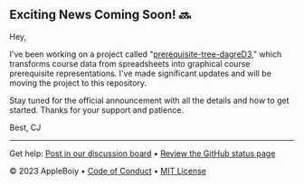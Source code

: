 ## **Exciting News Coming Soon! 🔜**

Hey,

I've been working on a project called "[prerequisite-tree-dagreD3](https://github.com/AppleBoiy/prerequisite-tree-dagreD3)," which transforms course data from spreadsheets into graphical course prerequisite representations. I've made significant updates and will be moving the project to this repository.

Stay tuned for the official announcement with all the details and how to get started. Thanks for your support and patience.

Best,
CJ

---

Get help: [Post in our discussion board](https://github.com/AppleBoiy/pre3/discussions) &bull; [Review the GitHub status page](https://www.githubstatus.com/)

&copy; 2023 AppleBoiy &bull; [Code of Conduct](https://www.contributor-covenant.org/version/2/1/code_of_conduct/code_of_conduct.md) &bull; [MIT License](../LICENSE)

